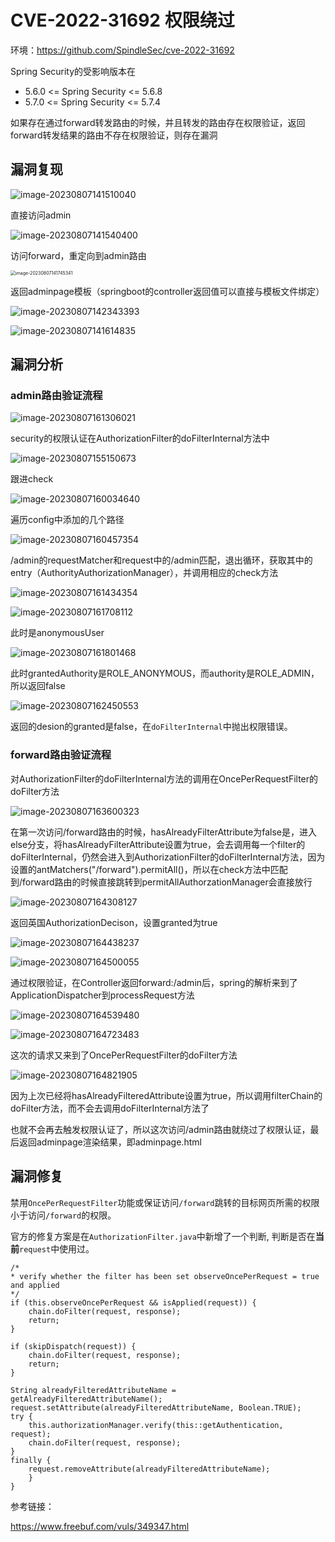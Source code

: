 # CVE-2022-31692 权限绕过

环境：https://github.com/SpindleSec/cve-2022-31692

Spring Security的受影响版本在

- 5.6.0 <= Spring Security <= 5.6.8
- 5.7.0 <= Spring Security <= 5.7.4

如果存在通过forward转发路由的时候，并且转发的路由存在权限验证，返回forward转发结果的路由不存在权限验证，则存在漏洞

## 漏洞复现

![image-20230807141510040](images/1.png)

直接访问admin

![image-20230807141540400](images/2.png)

访问forward，重定向到admin路由

<img src="/Users/DawnT0wn/Library/Application Support/typora-user-images/image-20230807141745341.png" alt="image-20230807141745341" style="zoom:50%;" />

返回adminpage模板（springboot的controller返回值可以直接与模板文件绑定）

![image-20230807142343393](images/3.png)

![image-20230807141614835](images/4.png)

## 漏洞分析

### admin路由验证流程

![image-20230807161306021](images/5.png)

security的权限认证在AuthorizationFilter的doFilterInternal方法中

![image-20230807155150673](images/6.png)

跟进check

![image-20230807160034640](images/7.png)

遍历config中添加的几个路径

![image-20230807160457354](images/8.png)

/admin的requestMatcher和request中的/admin匹配，退出循环，获取其中的entry（AuthorityAuthorizationManager），并调用相应的check方法

![image-20230807161434354](images/9.png)

![image-20230807161708112](images/10.png)

此时是anonymousUser

![image-20230807161801468](images/11.png)

此时grantedAuthority是ROLE_ANONYMOUS，而authority是ROLE_ADMIN，所以返回false

![image-20230807162450553](images/12.png)

返回的desion的granted是false，在`doFilterInternal`中抛出权限错误。

### forward路由验证流程

对AuthorizationFilter的doFilterInternal方法的调用在OncePerRequestFilter的doFilter方法

![image-20230807163600323](images/13.png)

在第一次访问/forward路由的时候，hasAlreadyFilterAttribute为false是，进入else分支，将hasAlreadyFilterAttribute设置为true，会去调用每一个filter的doFilterInternal，仍然会进入到AuthorizationFilter的doFilterInternal方法，因为设置的antMatchers("/forward").permitAll()，所以在check方法中匹配到/forward路由的时候直接跳转到permitAllAuthorzationManager会直接放行

![image-20230807164308127](images/14.png)

返回英国AuthorizationDecison，设置granted为true

![image-20230807164438237](images/15.png)

![image-20230807164500055](images/16.png)

通过权限验证，在Controller返回forward:/admin后，spring的解析来到了ApplicationDispatcher到processRequest方法

![image-20230807164539480](images/17.png)

![image-20230807164723483](images/18.png)

这次的请求又来到了OncePerRequestFilter的doFilter方法

![image-20230807164821905](images/19.png)

因为上次已经将hasAlreadyFilteredAttribute设置为true，所以调用filterChain的doFilter方法，而不会去调用doFilterInternal方法了

也就不会再去触发权限认证了，所以这次访问/admin路由就绕过了权限认证，最后返回adminpage渲染结果，即adminpage.html

## 漏洞修复

禁用`OncePerRequestFilter`功能或保证访问`/forward`跳转的目标网页所需的权限小于访问`/forward`的权限。

官方的修复方案是在`AuthorizationFilter.java`中新增了一个判断, 判断是否在**当前**`request`中使用过。

```
/*
* verify whether the filter has been set observeOncePerRequest = true and applied
*/
if (this.observeOncePerRequest && isApplied(request)) {
    chain.doFilter(request, response);
    return;
} 

if (skipDispatch(request)) {
    chain.doFilter(request, response);
    return;
}

String alreadyFilteredAttributeName = getAlreadyFilteredAttributeName();
request.setAttribute(alreadyFilteredAttributeName, Boolean.TRUE);
try {
    this.authorizationManager.verify(this::getAuthentication, request);
    chain.doFilter(request, response);
}
finally {
    request.removeAttribute(alreadyFilteredAttributeName);
	}
}
```



参考链接：

https://www.freebuf.com/vuls/349347.html